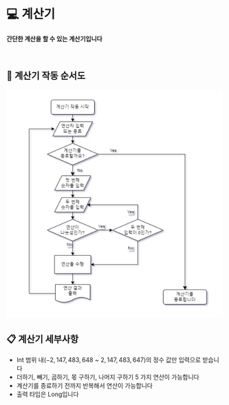 # :computer: 계산기

<strong>간단한 계산을 할 수 있는 계산기입니다</strong>

<br/>


## :scroll: 계산기 작동 순서도
![Picture](Calculator.png)

## :clipboard: 계산기 세부사항
- Int 범위 내($-2,147,483,648$ ~ $2,147,483,647$)의 정수 값만 입력으로 받습니다
- 더하기, 빼기, 곱하기, 몫 구하기, 나머지 구하기 5 가지 연산이 가능합니다
- 계산기를 종료하기 전까지 반복해서 연산이 가능합니다
- 출력 타입은 Long입니다
